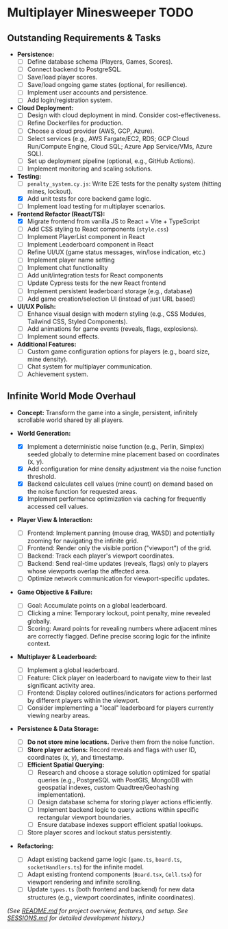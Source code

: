 # Multiplayer Minesweeper TODO

## Outstanding Requirements & Tasks

*   **Persistence:**
    *   [ ] Define database schema (Players, Games, Scores).
    *   [ ] Connect backend to PostgreSQL.
    *   [ ] Save/load player scores.
    *   [ ] Save/load ongoing game states (optional, for resilience).
    *   [ ] Implement user accounts and persistence.
    *   [ ] Add login/registration system.
*   **Cloud Deployment:**
    *   [ ] Design with cloud deployment in mind. Consider cost-effectiveness.
    *   [ ] Refine Dockerfiles for production.
    *   [ ] Choose a cloud provider (AWS, GCP, Azure).
    *   [ ] Select services (e.g., AWS Fargate/EC2, RDS; GCP Cloud Run/Compute Engine, Cloud SQL; Azure App Service/VMs, Azure SQL).
    *   [ ] Set up deployment pipeline (optional, e.g., GitHub Actions).
    *   [ ] Implement monitoring and scaling solutions.
*   **Testing:**
    *   [ ] `penalty_system.cy.js`: Write E2E tests for the penalty system (hitting mines, lockout).
    *   [x] Add unit tests for core backend game logic.
    *   [ ] Implement load testing for multiplayer scenarios.
*   **Frontend Refactor (React/TS):**
    *   [x] Migrate frontend from vanilla JS to React + Vite + TypeScript
    *   [ ] Add CSS styling to React components (`style.css`)
    *   [ ] Implement PlayerList component in React
    *   [ ] Implement Leaderboard component in React
    *   [ ] Refine UI/UX (game status messages, win/lose indication, etc.)
    *   [ ] Implement player name setting
    *   [ ] Implement chat functionality
    *   [ ] Add unit/integration tests for React components
    *   [ ] Update Cypress tests for the new React frontend
    *   [ ] Implement persistent leaderboard storage (e.g., database)
    *   [ ] Add game creation/selection UI (instead of just URL based)
*   **UI/UX Polish:**
    *   [ ] Enhance visual design with modern styling (e.g., CSS Modules, Tailwind CSS, Styled Components).
    *   [ ] Add animations for game events (reveals, flags, explosions).
    *   [ ] Implement sound effects.
*   **Additional Features:**
    *   [ ] Custom game configuration options for players (e.g., board size, mine density).
    *   [ ] Chat system for multiplayer communication.
    *   [ ] Achievement system.

## Infinite World Mode Overhaul

*   **Concept:** Transform the game into a single, persistent, infinitely scrollable world shared by all players.

*   **World Generation:**
    *   [x] Implement a deterministic noise function (e.g., Perlin, Simplex) seeded globally to determine mine placement based on coordinates (x, y).
    *   [x] Add configuration for mine density adjustment via the noise function threshold.
    *   [x] Backend calculates cell values (mine count) on demand based on the noise function for requested areas.
    *   [x] Implement performance optimization via caching for frequently accessed cell values.

*   **Player View & Interaction:**
    *   [ ] Frontend: Implement panning (mouse drag, WASD) and potentially zooming for navigating the infinite grid.
    *   [ ] Frontend: Render only the visible portion ("viewport") of the grid.
    *   [ ] Backend: Track each player's viewport coordinates.
    *   [ ] Backend: Send real-time updates (reveals, flags) only to players whose viewports overlap the affected area.
    *   [ ] Optimize network communication for viewport-specific updates.

*   **Game Objective & Failure:**
    *   [ ] Goal: Accumulate points on a global leaderboard.
    *   [ ] Clicking a mine: Temporary lockout, point penalty, mine revealed globally.
    *   [ ] Scoring: Award points for revealing numbers where adjacent mines are correctly flagged. Define precise scoring logic for the infinite context.

*   **Multiplayer & Leaderboard:**
    *   [ ] Implement a global leaderboard.
    *   [ ] Feature: Click player on leaderboard to navigate view to their last significant activity area.
    *   [ ] Frontend: Display colored outlines/indicators for actions performed by different players within the viewport.
    *   [ ] Consider implementing a "local" leaderboard for players currently viewing nearby areas.

*   **Persistence & Data Storage:**
    *   [ ] **Do not store mine locations.** Derive them from the noise function.
    *   [ ] **Store player actions:** Record reveals and flags with user ID, coordinates (x, y), and timestamp.
    *   [ ] **Efficient Spatial Querying:**
        *   [ ] Research and choose a storage solution optimized for spatial queries (e.g., PostgreSQL with PostGIS, MongoDB with geospatial indexes, custom Quadtree/Geohashing implementation).
        *   [ ] Design database schema for storing player actions efficiently.
        *   [ ] Implement backend logic to query actions within specific rectangular viewport boundaries.
        *   [ ] Ensure database indexes support efficient spatial lookups.
    *   [ ] Store player scores and lockout status persistently.

*   **Refactoring:**
    *   [ ] Adapt existing backend game logic (`game.ts`, `board.ts`, `socketHandlers.ts`) for the infinite model.
    *   [ ] Adapt existing frontend components (`Board.tsx`, `Cell.tsx`) for viewport rendering and infinite scrolling.
    *   [ ] Update `types.ts` (both frontend and backend) for new data structures (e.g., viewport coordinates, infinite coordinates).

*(See [README.md](README.md) for project overview, features, and setup. See [SESSIONS.md](SESSIONS.md) for detailed development history.)*


